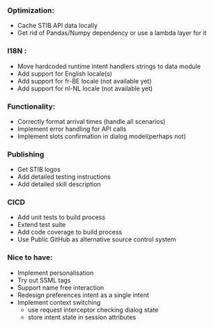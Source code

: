 ### Optimization:
- Cache STIB API data locally
- Get rid of Pandas/Numpy dependency or use a lambda layer for it

### I18N :
- Move hardcoded runtime intent handlers strings to data module
- Add support for English locale(s)
- Add support for fr-BE locale (not available yet)
- Add support for nl-NL locale (not available yet)
    
### Functionality:
- Correctly format arrival times (handle all scenarios) 
- Implement error handling for API calls
- Implement slots confirmation in dialog model(perhaps not)

### Publishing
- Get STIB logos
- Add detailed testing instructions
- Add detailed skill description

### CICD
- Add unit tests to build process
- Extend test suite
- Add code coverage to build process
- Use Public GitHub as alternative source control system

### Nice to have:
- Implement personalisation 
- Try out SSML tags
- Support name free interaction
- Redesign preferences intent as a single intent
- Implement context switching 
    - use request interceptor checking dialog state
    - store intent state in session attributes

